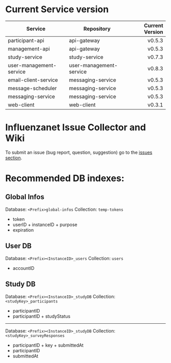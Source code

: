# Current Service version

| Service        | Repository           | Current Version  |
| -------------- | -------------------- | ----------------:|
| participant-api      | api-gateway | v0.5.3 |
| management-api      | api-gateway | v0.5.3 |
| study-service      | study-service | v0.7.3 |
| user-management-service      | user-management-service | v0.8.3 |
| email-client-service      | messaging-service | v0.5.3 |
| message-scheduler      | messaging-service | v0.5.3 |
| messaging-service      | messaging-service | v0.5.3 |
| web-client      | web-client | v0.3.1 |


# Influenzanet Issue Collector and Wiki

To submit an issue (bug report, question, suggestion) go to the [issues section](https://github.com/influenzanet/influenzanet/issues).

# Recommended DB indexes:

## Global Infos
Database: 
```<Prefix>global-infos```
Collection: 
```temp-tokens```

- token
- userID + instanceID + purpose
- expiration

## User DB
Database: 
```<Prefix><InstanceID>_users```
Collection: 
```users```

- accountID

## Study DB
Database: 
```<Prefix><InstanceID>_studyDB```
Collection: 
```<studyKey>_participants```

- participantID
- participantID + studyStatus

---

Database: 
```<Prefix><InstanceID>_studyDB```
Collection: 
```<studyKey>_surveyResponses```

- participantID + key + submittedAt
- participantID
- submittedAt
